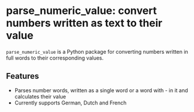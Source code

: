# parse_numeric_value: convert numbers written as text to their value

`parse_numeric_value` is a Python package for converting numbers written in full words to their corresponding values.

## Features

  - Parses number words, written as a single word or a word with - in it and calculates their value
  - Currently supports German, Dutch and French